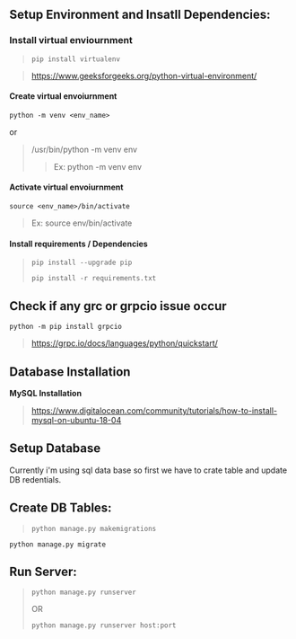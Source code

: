 ## Setup Environment and Insatll Dependencies:

### Install virtual enviournment
>`pip install virtualenv`

>https://www.geeksforgeeks.org/python-virtual-environment/

#### Create virtual envoiurnment

```python -m venv <env_name>```

or
    
>/usr/bin/python -m venv env
>>Ex: python -m venv env
  
#### Activate virtual envoiurnment

```source <env_name>/bin/activate```
>Ex: source env/bin/activate

  

#### Install requirements / Dependencies


>`pip install --upgrade pip`
> 
>`pip install -r requirements.txt`
> 


## Check if any grc or grpcio issue occur

	python -m pip install grpcio

>https://grpc.io/docs/languages/python/quickstart/


## Database Installation


**MySQL Installation**

>https://www.digitalocean.com/community/tutorials/how-to-install-mysql-on-ubuntu-18-04

## Setup Database
Currently i'm using sql data base
so first we have to crate table and update DB redentials.


## Create DB Tables:

>`python manage.py makemigrations`
> 
`python manage.py migrate`

## Run Server:

>`python manage.py runserver`
> 
>OR
> 
>`python manage.py runserver host:port`
